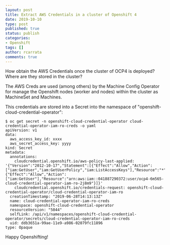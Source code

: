 ```yaml
---
layout: post
title: Extract AWS Credentials in a cluster of Openshift 4
date: 2019-10-10
type: post
published: true
status: publish
categories:
- Openshift
tags: []
author: rcarrata
comments: true
---
```


How obtain the AWS Credentials once the cluster of OCP4 is deployed? Where are they stored in the
cluster?

The AWS Creds are used (among others) by the Machine Config Operator for manage the Openshift nodes
(worker and nodes) within the cluster as MachineSet and Machines.

This credentials are stored into a Secret into the namespace of "openshift-cloud-credential-operator":

```
$ oc get secret -n openshift-cloud-credential-operator cloud-credential-operator-iam-ro-creds -o yaml
apiVersion: v1
data:
  aws_access_key_id: xxxx
  aws_secret_access_key: yyyy
kind: Secret
metadata:
  annotations:
    cloudcredential.openshift.io/aws-policy-last-applied: '{"Version":"2012-10-17","Statement":[{"Effect":"Allow","Action":["iam:GetUser","iam:GetUserPolicy","iam:ListAccessKeys"],"Resource":"*"},{"Effect":"Allow","Action":["iam:GetUser"],"Resource":"arn:aws:iam::041887290372:user/ocp4-6m565-cloud-credential-operator-iam-ro-2j8m9"}]}'
    cloudcredential.openshift.io/credentials-request: openshift-cloud-credential-operator/cloud-credential-operator-iam-ro
  creationTimestamp: "2019-06-28T14:13:13Z"
  name: cloud-credential-operator-iam-ro-creds
  namespace: openshift-cloud-credential-operator
  resourceVersion: "5044"
  selfLink: /api/v1/namespaces/openshift-cloud-credential-operator/secrets/cloud-credential-operator-iam-ro-creds
  uid: ddb3651a-99ae-11e9-a986-02079fc11896
type: Opaque
```

Happy Openshifting!

